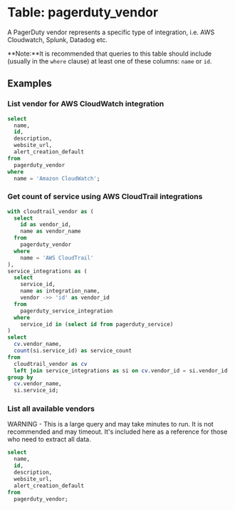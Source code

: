 # Table: pagerduty_vendor

A PagerDuty vendor represents a specific type of integration, i.e. AWS Cloudwatch, Splunk, Datadog etc.

**Note:**It is recommended that queries to this table should include (usually in the `where` clause) at least one of these columns: `name` or `id`.

## Examples

### List vendor for AWS CloudWatch integration

```sql
select
  name,
  id,
  description,
  website_url,
  alert_creation_default
from
  pagerduty_vendor
where
  name = 'Amazon CloudWatch';
```

### Get count of service using AWS CloudTrail integrations

```sql
with cloudtrail_vendor as (
  select
    id as vendor_id,
    name as vendor_name
  from
    pagerduty_vendor
  where
    name = 'AWS CloudTrail'
),
service_integrations as (
  select
    service_id,
    name as integration_name,
    vendor ->> 'id' as vendor_id
  from
    pagerduty_service_integration
  where
    service_id in (select id from pagerduty_service)
)
select
  cv.vendor_name,
  count(si.service_id) as service_count
from
  cloudtrail_vendor as cv
  left join service_integrations as si on cv.vendor_id = si.vendor_id
group by
  cv.vendor_name, 
  si.service_id;
```

### List all available vendors

WARNING - This is a large query and may take minutes to run. It is not recommended and may timeout. It's included here as a reference for those who need to extract all data.

```sql
select
  name,
  id,
  description,
  website_url,
  alert_creation_default
from
  pagerduty_vendor;
```
